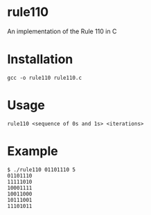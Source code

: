 # rule110
An implementation of the Rule 110 in C

# Installation
	gcc -o rule110 rule110.c

# Usage
	rule110 <sequence of 0s and 1s> <iterations>

# Example
	$ ./rule110 01101110 5
	01101110
	11111010
	10001111
	10011000
	10111001
	11101011
